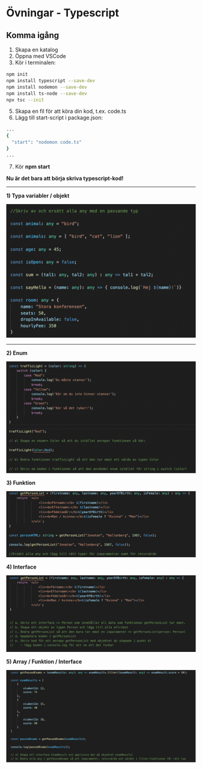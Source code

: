 # Övningar - Typescript

## Komma igång

1. Skapa en katalog
2. Öppna med VSCode
3. Kör i terminalen:

```sh
npm init
npm install typescript --save-dev
npm install nodemon --save-dev
npm install ts-node --save-dev
npx tsc --init
```

5. Skapa en fil för att köra din kod, t.ex. code.ts
6. Lägg till start-script i package.json:

```sh
...
{
  "start": "nodemon code.ts"
}
...
```

7. Kör **npm start**

**Nu är det bara att börja skriva typescript-kod!**

---

**1) Typa variabler / objekt**

![](20221118221325.png)  

---

**2) Enum**

![](20221117133851.png)  

**3) Funktion**

![](20221118221356.png)  

**4) Interface**

![](20221118221427.png)

**5) Array / Funktion / Interface**

![](20221118221539.png)  




